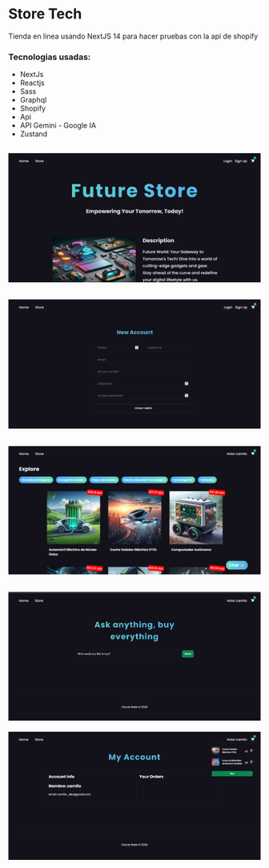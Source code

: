 # Store Tech

Tienda en linea usando NextJS 14 para hacer pruebas con la api de shopify

### Tecnologias usadas:
- NextJs
- Reactjs
- Sass
- Graphql
- Shopify
- Api
- API Gemini - Google IA
- Zustand

![alt text](image.png)
----
![alt text](image-1.png)
----
![alt text](image-2.png)
---
![alt text](image-3.png)
-----
![alt text](image-4.png)
